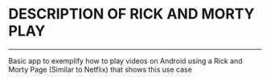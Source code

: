 # DESCRIPTION OF RICK AND MORTY PLAY
---

Basic app to exemplify how to play videos on Android using a Rick and Morty Page (Similar to Netflix) that shows this use case

